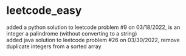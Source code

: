 # leetcode_easy

added a python solution to leetcode problem #9 on 03/18/2022, is an integer a palindrome (without converting to a string)  
added java solution to leetcode problem #26 on 03/30/2022, remove duplicate integers from a sorted array
